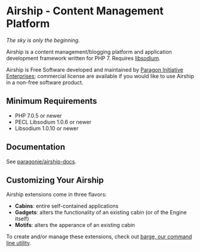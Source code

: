 # Airship - Content Management Platform

*The sky is only the beginning.*

Airship is a content management/blogging platform and application development
framework written for PHP 7. Requires [libsodium](https://download.libsodium.org/doc/).

Airship is Free Software developed and maintained by [Paragon Initiative Enterprises](https://paragonie.com);
commercial license are available if you would like to use Airship in a
non-free software product.

## Minimum Requirements

* PHP 7.0.5 or newer
* PECL Libsodium 1.0.6 or newer
* Libsodium 1.0.10 or newer

## Documentation

See [paragonie/airship-docs](https://github.com/paragonie/airship-docs).

## Customizing Your Airship

Airship extensions come in three flavors:

* **Cabins**: entire self-contained applications
* **Gadgets**: alters the functionality of an existing cabin (or of the
  Engine itself)
* **Motifs**: alters the apperance of an existing cabin

To create and/or manage these extensions, check out 
[barge, our command line utility](https://github.com/paragonie/airship-barge).